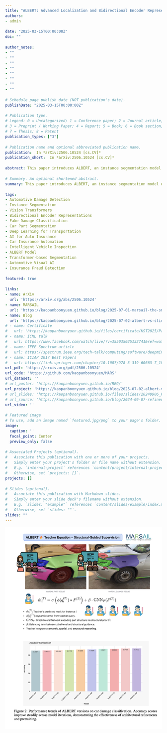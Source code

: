 ```yaml
---
title: "ALBERT: Advanced Localization and Bidirectional Encoder Representations from Transformers for Automotive Damage Evaluation"
authors:
- admin

date: "2025-03-15T00:00:00Z"
doi: ""

author_notes:
- ""
- ""
- ""
- ""
- ""
- ""
- ""
- ""

# Schedule page publish date (NOT publication's date).
publishDate: "2025-03-15T00:00:00Z"

# Publication type.
# Legend: 0 = Uncategorized; 1 = Conference paper; 2 = Journal article;
# 3 = Preprint / Working Paper; 4 = Report; 5 = Book; 6 = Book section;
# 7 = Thesis; 8 = Patent
publication_types: ["3"]

# Publication name and optional abbreviated publication name.
publication:  In *arXiv:2506.10524 [cs.CV]*
publication_short:  In *arXiv:2506.10524 [cs.CV]*

abstract: This paper introduces ALBERT, an instance segmentation model designed specifically for comprehensive car damage and part segmentation. Leveraging the power of Bidirectional Encoder Representations, ALBERT incorporates advanced localization mechanisms to accurately identify and differentiate between real and fake damages as well as segment individual car parts. The model is trained on a large-scale, richly annotated automotive dataset, categorizing damage into 26 types, identifying 7 fake damage variants, and segmenting 61 distinct car parts. Our approach demonstrates strong performance in both segmentation accuracy and damage classification, paving the way for intelligent automotive inspection and assessment applications.

# Summary. An optional shortened abstract.
summary: This paper introduces ALBERT, an instance segmentation model designed specifically for comprehensive car damage and part segmentation. Leveraging the power of Bidirectional Encoder Representations, ALBERT incorporates advanced localization mechanisms to accurately identify and differentiate between real and fake damages as well as segment individual car parts. The model is trained on a large-scale, richly annotated automotive dataset, categorizing damage into 26 types, identifying 7 fake damage variants, and segmenting 61 distinct car parts. Our approach demonstrates strong performance in both segmentation accuracy and damage classification, paving the way for intelligent automotive inspection and assessment applications. This work not only contributes a powerful tool for automated vehicle inspection but also lays the groundwork for future research in intelligent automotive diagnostics, safety evaluation, and insurance claim automation, with significant implications for both industry and research communities.

tags:
- Automotive Damage Detection
- Instance Segmentation
- Vision Transformers
- Bidirectional Encoder Representations
- Fake Damage Classification
- Car Part Segmentation
- Deep Learning for Transportation
- AI for Auto Insurance
- Car Insurance Automation
- Intelligent Vehicle Inspection
- ALBERT Model
- Transformer-based Segmentation
- Automotive Visual AI
- Insurance Fraud Detection

featured: true

links:
- name: ArXiv
  url: 'https://arxiv.org/abs/2506.10524'
- name: MARSAIL
  url: 'https://kaopanboonyuen.github.io/blog/2025-07-01-marsail-the-smart-engine-behind-the-future-of-car-insurance/'
- name: Blog
  url: 'https://kaopanboonyuen.github.io/blog/2025-07-02-albert-vs-slick-marsail-new-ai-fashion/'
# - name: Certificate
#   url: 'https://kaopanboonyuen.github.io/files/certificate/KST2025/Panboonyuen-Certificate-of-Contributions-53.pdf'
# - name: ICML talk
#   url: https://www.facebook.com/watch/live/?v=355035025132741&ref=watch_permalink
# - name: IEEE Spectrum article
#   url: https://spectrum.ieee.org/tech-talk/computing/software/deepmind-teaches-ai-teamwork
# - name: ICIAP 2017 Best Papers
#   url: https://link.springer.com/chapter/10.1007/978-3-319-60663-7_18
url_pdf: 'https://arxiv.org/pdf/2506.10524'
url_code: 'https://github.com/kaopanboonyuen/MARS'
url_dataset: ''
# url_poster: 'https://kaopanboonyuen.github.io/REG/'
url_project: 'https://kaopanboonyuen.github.io/blog/2025-07-02-albert-vs-slick-marsail-new-ai-fashion/'
# url_slides: 'https://kaopanboonyuen.github.io/files/slides/20240906_Panboonyuen_AI_ThaiHighway.pdf'
# url_source: 'https://kaopanboonyuen.github.io/blog/2024-09-07-refined-generalized-focal-loss-for-road-asset-detection-on-thai-highways-using-vision-models/'
url_video: ''

# Featured image
# To use, add an image named `featured.jpg/png` to your page's folder. 
image:
  caption: ''
  focal_point: Center
  preview_only: false

# Associated Projects (optional).
#   Associate this publication with one or more of your projects.
#   Simply enter your project's folder or file name without extension.
#   E.g. `internal-project` references `content/project/internal-project/index.md`.
#   Otherwise, set `projects: []`.
projects: []

# Slides (optional).
#   Associate this publication with Markdown slides.
#   Simply enter your slide deck's filename without extension.
#   E.g. `slides: "example"` references `content/slides/example/index.md`.
#   Otherwise, set `slides: ""`.
slides: ""
---
```

![](compact.png)